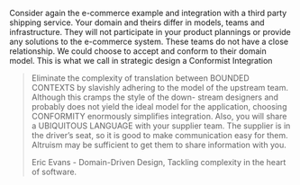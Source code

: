 Consider again the e-commerce example and integration with a third party shipping service. Your domain and theirs differ in models, teams and infrastructure. They will not participate in your product plannings or provide any solutions to the e-commerce system. These teams do not have a close relationship. We could choose to accept and conform to their domain model. This is what we call in strategic design a Conformist Integration



> Eliminate the complexity of translation between BOUNDED CONTEXTS by slavishly adhering to the model of the upstream team. Although this cramps the style of the down- stream designers and probably does not yield the ideal model for the application, choosing CONFORMITY enormously simplifies integration. Also, you will share a UBIQUITOUS LANGUAGE with your supplier team. The supplier is in the driver’s seat, so it is good to make communication easy for them. Altruism may be sufficient to get them to share information with you.
>
> Eric Evans - Domain-Driven Design, Tackling complexity in the heart of software.



